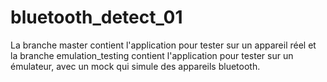 # bluetooth_detect_01

La branche master contient l'application pour tester sur un appareil réel et la branche emulation_testing contient l'application pour tester sur un émulateur, avec un mock qui simule des appareils bluetooth.
